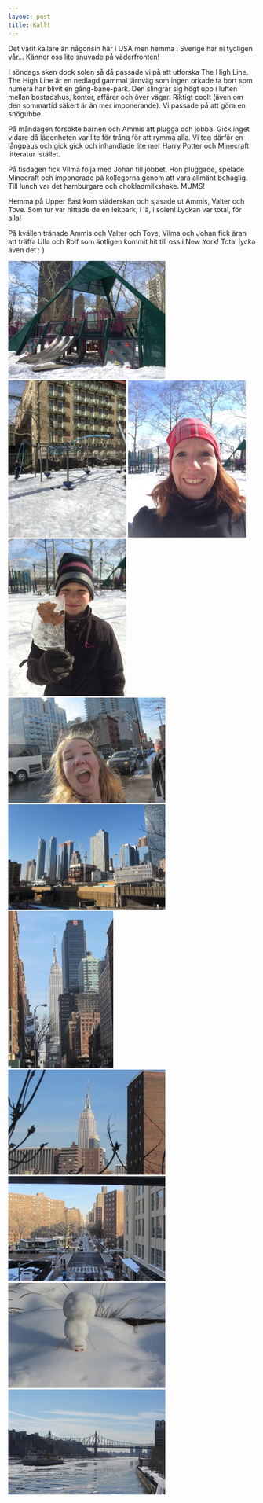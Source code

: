 ```yaml
---
layout: post
title: Kallt
---
```

Det varit kallare än någonsin här i USA men hemma i Sverige har ni tydligen
vår... Känner oss lite snuvade på väderfronten!

I söndags sken dock solen så då passade vi på att utforska The High Line. The
High Line är en nedlagd gammal järnväg som ingen orkade ta bort som numera har
blivit en gång-bane-park. Den slingrar sig högt upp i luften mellan bostadshus,
kontor, affärer och över vägar. Riktigt coolt (även om den sommartid säkert är
än mer imponerande). Vi passade på att göra en snögubbe.

På måndagen försökte barnen och Ammis att plugga och jobba. Gick inget vidare
då lägenheten var lite för trång för att rymma alla. Vi tog därför en långpaus
och gick gick och inhandlade lite mer Harry Potter och Minecraft litteratur
istället. 

På tisdagen fick Vilma följa med Johan till jobbet. Hon pluggade, spelade
Minecraft och imponerade på kollegorna genom att vara allmänt behaglig. Till
lunch var det hamburgare och chokladmilkshake. MUMS! 

Hemma på Upper East kom städerskan och sjasade ut Ammis, Valter och Tove. Som
tur var hittade de en lekpark, i lä, i solen! Lyckan var total, för alla!

På kvällen tränade Ammis och Valter och Tove, Vilma och Johan fick äran att
träffa Ulla och Rolf som äntligen kommit hit till oss i New York! Total lycka
även det : )

<a href="/images/2015-02-24/IMG_3933.JPG"><img src="/images/2015-02-24/thumbnails/IMG_3933.JPG" /></a>
<a href="/images/2015-02-24/IMG_3940.JPG"><img src="/images/2015-02-24/thumbnails/IMG_3940.JPG" /></a>
<a href="/images/2015-02-24/IMG_3944.JPG"><img src="/images/2015-02-24/thumbnails/IMG_3944.JPG" /></a>
<a href="/images/2015-02-24/IMG_3950.JPG"><img src="/images/2015-02-24/thumbnails/IMG_3950.JPG" /></a>
<a href="/images/2015-02-24/IMG_6377.JPG"><img src="/images/2015-02-24/thumbnails/IMG_6377.JPG" /></a>
<a href="/images/2015-02-24/IMG_6380.JPG"><img src="/images/2015-02-24/thumbnails/IMG_6380.JPG" /></a>
<a href="/images/2015-02-24/IMG_6390.JPG"><img src="/images/2015-02-24/thumbnails/IMG_6390.JPG" /></a>
<a href="/images/2015-02-24/IMG_6409.JPG"><img src="/images/2015-02-24/thumbnails/IMG_6409.JPG" /></a>
<a href="/images/2015-02-24/IMG_6410.JPG"><img src="/images/2015-02-24/thumbnails/IMG_6410.JPG" /></a>
<a href="/images/2015-02-24/IMG_6434.JPG"><img src="/images/2015-02-24/thumbnails/IMG_6434.JPG" /></a>
<a href="/images/2015-02-24/IMG_6451.JPG"><img src="/images/2015-02-24/thumbnails/IMG_6451.JPG" /></a>
